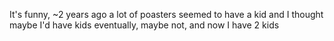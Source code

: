 It's funny, ~2 years ago a lot of poasters seemed to have a kid and I thought maybe I'd have kids eventually, maybe not, and now I have 2 kids


